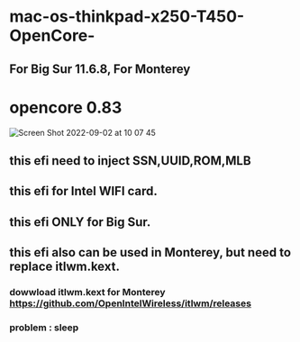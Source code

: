 # mac-os-thinkpad-x250-T450-OpenCore-
## For Big Sur 11.6.8, For Monterey
# opencore 0.83
![Screen Shot 2022-09-02 at 10 07 45](https://user-images.githubusercontent.com/52024444/188094952-1348ac4b-297f-4a73-bae9-0b75cfd402ec.png)


## this efi need to inject SSN,UUID,ROM,MLB
## this efi for Intel WIFI card.
## this efi ONLY for Big Sur.
## this efi also can be used in Monterey, but need to replace itlwm.kext. 
### dowwload itlwm.kext for Monterey https://github.com/OpenIntelWireless/itlwm/releases

### problem : sleep

